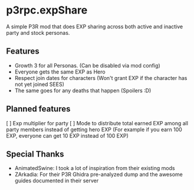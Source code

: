 # p3rpc.expShare

A simple P3R mod that does EXP sharing across both active and inactive party and stock personas.

## Features
- Growth 3 for all Personas. (Can be disabled via mod config)
- Everyone gets the same EXP as Hero
- Respect join dates for characters (Won't grant EXP if the character has not yet joined SEES)
- The same goes for any deaths that happen (Spoilers :D)

## Planned features
[ ] Exp multiplier for party
[ ] Mode to distribute total earned EXP among all party members instead of getting hero EXP (For example if you earn 100 EXP, everyone can get 10 EXP instead of 100 EXP)

## Special Thanks
- AnimatedSwine: I took a lot of inspiration from their existing mods
- ZArkadia: For their P3R Ghidra pre-analyzed dump and the awesome guides documented in their server